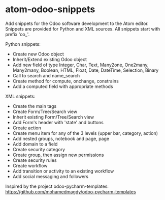 # atom-odoo-snippets

Add snippets for the Odoo software development to the Atom editor. Snippets are
provided for Python and XML sources. All snippets start with prefix 'oo_'.

Python snippets:
- Create new Odoo object
- Inherit/Extend existing Odoo object
- Add new field of type Integer, Char, Text, Many2one, One2many, Many2many,
Boolean, HTML, Float, Date, DateTime, Selection, Binary
- Call to search and name_search
- Create method for compute, onchange, constrains
- Add a computed field with appropriate methods

XML snippets:
- Create the main tags
- Create Form/Tree/Search view
- Inherit existing Form/Tree/Search view
- Add Form's header with 'state' and buttons
- Create action
- Create menu item for any of the 3 levels (upper bar, category, action)
- Add nested groups, notebook and page, page
- Add domain to a field
- Create security category
- Create group, then assign new permissions
- Create security rules
- Create workflow
- Add transition or activity to an existing workflow
- Add social messaging and followers

Inspired by the project odoo-pycharm-templates:
https://github.com/mohamedmagdy/odoo-pycharm-templates
